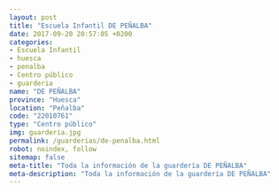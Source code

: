 ```yaml
---
layout: post
title: "Escuela Infantil DE PEÑALBA"
date: 2017-09-20 20:57:05 +0200
categories:
- Escuela Infantil
- huesca
- penalba
- Centro público
- guarderia
name: "DE PEÑALBA"
province: "Huesca"
location: "Peñalba"
code: "22010761"
type: "Centro público"
img: guarderia.jpg
permalink: /guarderias/de-penalba.html
robot: noindex, follow
sitemap: false
meta-title: "Toda la información de la guardería DE PEÑALBA"
meta-description: "Toda la información de la guardería DE PEÑALBA"
---
```

